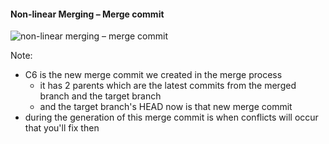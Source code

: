 #### Non-linear Merging – Merge commit

![non-linear merging – merge commit](/images/non-linear-merging-merge-commit.png)

Note:

- C6 is the new merge commit we created in the merge process
  - it has 2 parents which are the latest commits from the merged branch and the
    target branch
  - and the target branch's HEAD now is that new merge commit
- during the generation of this merge commit is when conflicts will occur that
  you'll fix then
